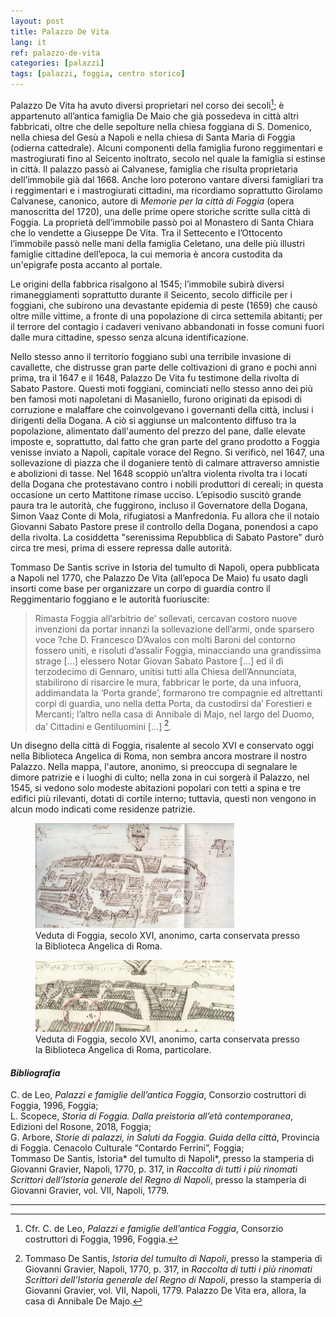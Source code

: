 ```yaml
---
layout: post
title: Palazzo De Vita
lang: it
ref: palazzo-de-vita
categories: [palazzi]
tags: [palazzi, foggia, centro storico]
---
```


Palazzo De Vita ha avuto diversi proprietari nel corso dei secoli[^1]; è appartenuto all’antica famiglia De Maio che già possedeva in città altri fabbricati, oltre che delle sepolture nella chiesa foggiana di S. Domenico, nella chiesa del Gesù a Napoli e nella chiesa di Santa Maria di Foggia (odierna cattedrale). Alcuni componenti della famiglia furono reggimentari e mastrogiurati fino al Seicento inoltrato, secolo nel quale la famiglia si estinse in città. Il palazzo passò ai Calvanese, famiglia che risulta proprietaria dell’immobile già dal 1668. Anche loro poterono vantare diversi famigliari tra i reggimentari e i mastrogiurati cittadini, ma ricordiamo soprattutto Girolamo Calvanese, canonico, autore di *Memorie per la città di Foggia* (opera manoscritta del 1720), una delle prime opere storiche scritte sulla città di Foggia. La proprietà dell’immobile passò poi al Monastero di Santa Chiara che lo vendette a Giuseppe De Vita. Tra il Settecento e l’Ottocento l’immobile passò nelle mani della famiglia Celetano, una delle più illustri famiglie cittadine dell’epoca, la cui memoria è ancora custodita da un'epigrafe posta accanto al portale.

Le origini della fabbrica risalgono al 1545; l’immobile subirà diversi rimaneggiamenti soprattutto durante il Seicento, secolo difficile per i foggiani, che subirono una devastante epidemia di peste (1659) che causò oltre mille vittime, a fronte di una popolazione di circa settemila abitanti; per il terrore del contagio i cadaveri venivano abbandonati in fosse comuni fuori dalle mura cittadine, spesso senza alcuna identificazione.

Nello stesso anno il territorio foggiano subì una terribile invasione di cavallette, che distrusse gran parte delle coltivazioni di grano e pochi anni prima, tra il 1647 e il 1648, Palazzo De Vita fu testimone della rivolta di Sabato Pastore. Questi moti foggiani, cominciati nello stesso anno dei più ben famosi moti napoletani di Masaniello, furono originati da episodi di corruzione e malaffare che coinvolgevano i governanti della città, inclusi i dirigenti della Dogana. A ciò si aggiunse un malcontento diffuso tra la popolazione, alimentato dall'aumento del prezzo del pane, dalle elevate imposte e, soprattutto, dal fatto che gran parte del grano prodotto a Foggia venisse inviato a Napoli, capitale vorace del Regno. Si verificò, nel 1647, una sollevazione di piazza che il doganiere tentò di calmare attraverso amnistie e abolizioni di tasse. Nel 1648 scoppiò un’altra violenta rivolta tra i locati della Dogana che protestavano contro i nobili produttori di cereali; in questa occasione un certo Mattitone rimase ucciso. L’episodio suscitò grande paura tra le autorità, che fuggirono, incluso il Governatore della Dogana, Simon Vaaz Conte di Mola, rifugiatosi a Manfredonia. Fu allora che il notaio Giovanni Sabato Pastore prese il controllo della Dogana, ponendosi a capo della rivolta. La cosiddetta "serenissima Repubblica di Sabato Pastore" durò circa tre mesi, prima di essere repressa dalle autorità.

Tommaso De Santis scrive in Istoria del tumulto di Napoli, opera pubblicata a Napoli nel 1770, che Palazzo De Vita (all’epoca De Maio) fu usato dagli insorti come base per organizzare un corpo di guardia contro il Reggimentario foggiano e le autorità fuoriuscite:

>Rimasta Foggia all’arbitrio de’ sollevati, cercavan costoro nuove invenzioni da portar innanzi la sollevazione dell’armi, onde sparsero voce ?che D. Francesco D’Avalos con molti Baroni del contorno fossero uniti, e risoluti d’assalir Foggia, minacciando una grandissima strage […] elessero Notar Giovan Sabato Pastore […] ed il dì terzodecimo di Gennaro, unitisi tutti alla Chiesa dell’Annunciata, stabilirono di risarcire le mura, fabbricar le porte, da una infuora, addimandata la ‘Porta grande’, formarono tre compagnie ed altrettanti corpi di guardia, uno nella detta Porta, da custodirsi da’ Forestieri e Mercanti; l’altro nella casa di Annibale di Majo, nel largo del Duomo, da’ Cittadini e Gentiluomini […] [^2].

Un disegno della città di Foggia, risalente al secolo XVI e conservato oggi nella Biblioteca Angelica di Roma, non sembra ancora mostrare il nostro Palazzo. Nella mappa, l'autore, anonimo, si preoccupa di segnalare le dimore patrizie e i luoghi di culto; nella zona in cui sorgerà il Palazzo, nel 1545, si vedono solo modeste abitazioni popolari con tetti a spina e tre edifici più rilevanti, dotati di cortile interno; tuttavia, questi non vengono in alcun modo indicati come residenze patrizie.

<figure>
    <img src="/assets/images/palazzo-de-vita/0.png"
         alt="Veduta di Foggia, secolo XVI, anonimo, carta conservata presso la Biblioteca Angelica di Roma."
         width="75%"
         height="75%">
    <figcaption>Veduta di Foggia, secolo XVI, anonimo, carta conservata presso la Biblioteca Angelica di Roma.</figcaption>
</figure>

<figure>
    <img src="/assets/images/palazzo-de-vita/1.png"
         alt="Veduta di Foggia, secolo XVI, anonimo, carta conservata presso la Biblioteca Angelica di Roma, particolare."
         width="75%"
         height="75%">
    <figcaption>Veduta di Foggia, secolo XVI, anonimo, carta conservata presso la Biblioteca Angelica di Roma, particolare.</figcaption>
</figure>

#### *Bibliografia*

C. de Leo, *Palazzi e famiglie dell’antica Foggia*, Consorzio costruttori di Foggia, 1996, Foggia;\
L. Scopece, *Storia di Foggia. Dalla preistoria all’età contemporanea*, Edizioni del Rosone, 2018, Foggia;\
G. Arbore, *Storie di palazzi, in Saluti da Foggia. Guida della città*, Provincia di Foggia. Cenacolo Culturale “Contardo Ferrini”, Foggia;\
Tommaso De Santis, Istoria* del tumulto di Napoli*, presso la stamperia di Giovanni Gravier, Napoli, 1770, p. 317, in *Raccolta di tutti i più rinomati Scrittori dell’Istoria generale del Regno di Napoli*, presso la stamperia di Giovanni Gravier, vol. VII, Napoli, 1779.

---

[^1]: Cfr. C. de Leo, *Palazzi e famiglie dell’antica Foggia*, Consorzio costruttori di Foggia, 1996, Foggia.
[^2]: Tommaso De Santis, *Istoria del tumulto di Napoli*, presso la stamperia di Giovanni Gravier, Napoli, 1770, p. 317, in *Raccolta di tutti i più rinomati Scrittori dell’Istoria generale del Regno di Napoli*, presso la stamperia di Giovanni Gravier, vol. VII, Napoli, 1779. Palazzo De Vita era, allora, la casa di Annibale De Majo.

